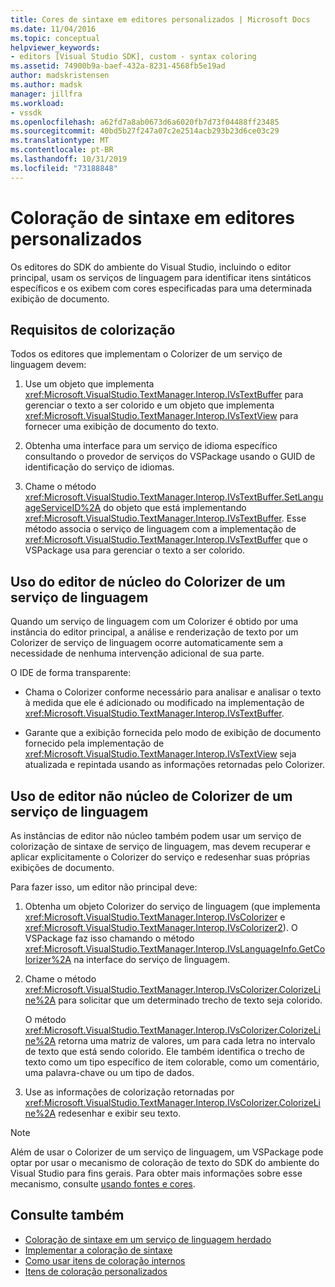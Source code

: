 ```yaml
---
title: Cores de sintaxe em editores personalizados | Microsoft Docs
ms.date: 11/04/2016
ms.topic: conceptual
helpviewer_keywords:
- editors [Visual Studio SDK], custom - syntax coloring
ms.assetid: 74900b9a-baef-432a-8231-4568fb5e19ad
author: madskristensen
ms.author: madsk
manager: jillfra
ms.workload:
- vssdk
ms.openlocfilehash: a62fd7a8ab0673d6a6020fb7d73f04488ff23485
ms.sourcegitcommit: 40bd5b27f247a07c2e2514acb293b23d6ce03c29
ms.translationtype: MT
ms.contentlocale: pt-BR
ms.lasthandoff: 10/31/2019
ms.locfileid: "73188848"
---
```

# <a name="syntax-coloring-in-custom-editors"></a>Coloração de sintaxe em editores personalizados
Os editores do SDK do ambiente do Visual Studio, incluindo o editor principal, usam os serviços de linguagem para identificar itens sintáticos específicos e os exibem com cores especificadas para uma determinada exibição de documento.

## <a name="colorization-requirements"></a>Requisitos de colorização
 Todos os editores que implementam o Colorizer de um serviço de linguagem devem:

1. Use um objeto que implementa <xref:Microsoft.VisualStudio.TextManager.Interop.IVsTextBuffer> para gerenciar o texto a ser colorido e um objeto que implementa <xref:Microsoft.VisualStudio.TextManager.Interop.IVsTextView> para fornecer uma exibição de documento do texto.

2. Obtenha uma interface para um serviço de idioma específico consultando o provedor de serviços do VSPackage usando o GUID de identificação do serviço de idiomas.

3. Chame o método <xref:Microsoft.VisualStudio.TextManager.Interop.IVsTextBuffer.SetLanguageServiceID%2A> do objeto que está implementando <xref:Microsoft.VisualStudio.TextManager.Interop.IVsTextBuffer>. Esse método associa o serviço de linguagem com a implementação de <xref:Microsoft.VisualStudio.TextManager.Interop.IVsTextBuffer> que o VSPackage usa para gerenciar o texto a ser colorido.

## <a name="core-editor-usage-of-a-language-services-colorizer"></a>Uso do editor de núcleo do Colorizer de um serviço de linguagem
 Quando um serviço de linguagem com um Colorizer é obtido por uma instância do editor principal, a análise e renderização de texto por um Colorizer de serviço de linguagem ocorre automaticamente sem a necessidade de nenhuma intervenção adicional de sua parte.

 O IDE de forma transparente:

- Chama o Colorizer conforme necessário para analisar e analisar o texto à medida que ele é adicionado ou modificado na implementação de <xref:Microsoft.VisualStudio.TextManager.Interop.IVsTextBuffer>.

- Garante que a exibição fornecida pelo modo de exibição de documento fornecido pela implementação de <xref:Microsoft.VisualStudio.TextManager.Interop.IVsTextView> seja atualizada e repintada usando as informações retornadas pelo Colorizer.

## <a name="non-core-editor-usage-of-a-language-services-colorizer"></a>Uso de editor não núcleo de Colorizer de um serviço de linguagem
 As instâncias de editor não núcleo também podem usar um serviço de colorização de sintaxe de serviço de linguagem, mas devem recuperar e aplicar explicitamente o Colorizer do serviço e redesenhar suas próprias exibições de documento.

 Para fazer isso, um editor não principal deve:

1. Obtenha um objeto Colorizer do serviço de linguagem (que implementa <xref:Microsoft.VisualStudio.TextManager.Interop.IVsColorizer> e <xref:Microsoft.VisualStudio.TextManager.Interop.IVsColorizer2>). O VSPackage faz isso chamando o método <xref:Microsoft.VisualStudio.TextManager.Interop.IVsLanguageInfo.GetColorizer%2A> na interface do serviço de linguagem.

2. Chame o método <xref:Microsoft.VisualStudio.TextManager.Interop.IVsColorizer.ColorizeLine%2A> para solicitar que um determinado trecho de texto seja colorido.

     O método <xref:Microsoft.VisualStudio.TextManager.Interop.IVsColorizer.ColorizeLine%2A> retorna uma matriz de valores, um para cada letra no intervalo de texto que está sendo colorido. Ele também identifica o trecho de texto como um tipo específico de item colorable, como um comentário, uma palavra-chave ou um tipo de dados.

3. Use as informações de colorização retornadas por <xref:Microsoft.VisualStudio.TextManager.Interop.IVsColorizer.ColorizeLine%2A> redesenhar e exibir seu texto.

> [!NOTE]
> Além de usar o Colorizer de um serviço de linguagem, um VSPackage pode optar por usar o mecanismo de coloração de texto do SDK do ambiente do Visual Studio para fins gerais. Para obter mais informações sobre esse mecanismo, consulte [usando fontes e cores](/visualstudio/extensibility/using-fonts-and-colors?view=vs-2015).

## <a name="see-also"></a>Consulte também

- [Coloração de sintaxe em um serviço de linguagem herdado](../extensibility/internals/syntax-coloring-in-a-legacy-language-service.md)
- [Implementar a coloração de sintaxe](../extensibility/internals/implementing-syntax-coloring.md)
- [Como usar itens de coloração internos](../extensibility/internals/how-to-use-built-in-colorable-items.md)
- [Itens de coloração personalizados](../extensibility/internals/custom-colorable-items.md)